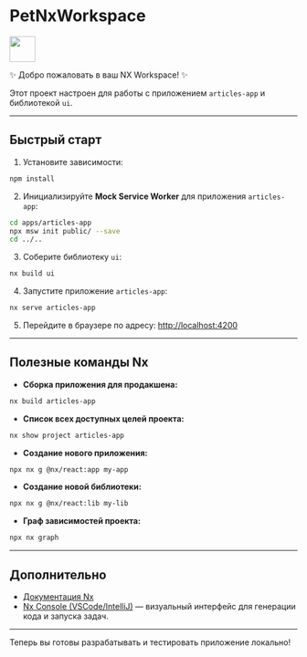 # PetNxWorkspace

<a alt="Nx logo" href="https://nx.dev" target="_blank" rel="noreferrer">
  <img src="https://raw.githubusercontent.com/nrwl/nx/master/images/nx-logo.png" width="45">
</a>

✨ Добро пожаловать в ваш NX Workspace! ✨

Этот проект настроен для работы с приложением `articles-app` и библиотекой `ui`.

---

## Быстрый старт

1. Установите зависимости:

```bash
npm install
```

2. Инициализируйте **Mock Service Worker** для приложения `articles-app`:

```bash
cd apps/articles-app
npx msw init public/ --save
cd ../..
```

3. Соберите библиотеку `ui`:

```bash
nx build ui
```

4. Запустите приложение `articles-app`:

```bash
nx serve articles-app
```

5. Перейдите в браузере по адресу:
   [http://localhost:4200](http://localhost:4200)

---

## Полезные команды Nx

* **Сборка приложения для продакшена:**

```bash
nx build articles-app
```

* **Список всех доступных целей проекта:**

```bash
nx show project articles-app
```

* **Создание нового приложения:**

```bash
npx nx g @nx/react:app my-app
```

* **Создание новой библиотеки:**

```bash
npx nx g @nx/react:lib my-lib
```

* **Граф зависимостей проекта:**

```bash
npx nx graph
```

---

## Дополнительно

* [Документация Nx](https://nx.dev)
* [Nx Console (VSCode/IntelliJ)](https://nx.dev/getting-started/editor-setup) — визуальный интерфейс для генерации кода и запуска задач.

---

Теперь вы готовы разрабатывать и тестировать приложение локально!
